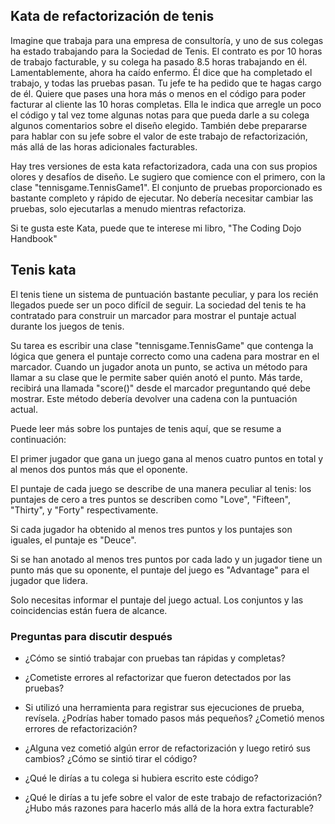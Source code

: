 ## Kata de refactorización de tenis
Imagine que trabaja para una empresa de consultoría, y uno de sus colegas ha estado trabajando para la Sociedad de Tenis. El contrato es por 10 horas de trabajo facturable, y su colega ha pasado 8.5 horas trabajando en él. Lamentablemente, ahora ha caído enfermo. Él dice que ha completado el trabajo, y todas las pruebas pasan. Tu jefe te ha pedido que te hagas cargo de él. Quiere que pases una hora más o menos en el código para poder facturar al cliente las 10 horas completas. Ella le indica que arregle un poco el código y tal vez tome algunas notas para que pueda darle a su colega algunos comentarios sobre el diseño elegido. También debe prepararse para hablar con su jefe sobre el valor de este trabajo de refactorización, más allá de las horas adicionales facturables.



Hay tres versiones de esta kata refactorizadora, cada una con sus propios olores y desafíos de diseño. Le sugiero que comience con el primero, con la clase "tennisgame.TennisGame1". El conjunto de pruebas proporcionado es bastante completo y rápido de ejecutar. No debería necesitar cambiar las pruebas, solo ejecutarlas a menudo mientras refactoriza.



Si te gusta este Kata, puede que te interese mi libro, "The Coding Dojo Handbook"



## Tenis kata
El tenis tiene un sistema de puntuación bastante peculiar, y para los recién llegados puede ser un poco difícil de seguir. La sociedad del tenis te ha contratado para construir un marcador para mostrar el puntaje actual durante los juegos de tenis.



Su tarea es escribir una clase "tennisgame.TennisGame" que contenga la lógica que genera el puntaje correcto como una cadena para mostrar en el marcador. Cuando un jugador anota un punto, se activa un método para llamar a su clase que le permite saber quién anotó el punto. Más tarde, recibirá una llamada "score()" desde el marcador preguntando qué debe mostrar. Este método debería devolver una cadena con la puntuación actual.



Puede leer más sobre los puntajes de tenis aquí, que se resume a continuación:



El primer jugador que gana un juego gana al menos cuatro puntos en total y al menos dos puntos más que el oponente.

El puntaje de cada juego se describe de una manera peculiar al tenis: los puntajes de cero a tres puntos se describen como "Love", "Fifteen", "Thirty", y "Forty" respectivamente.

Si cada jugador ha obtenido al menos tres puntos y los puntajes son iguales, el puntaje es "Deuce".

Si se han anotado al menos tres puntos por cada lado y un jugador tiene un punto más que su oponente, el puntaje del juego es "Advantage" para el jugador que lidera.

Solo necesitas informar el puntaje del juego actual. Los conjuntos y las coincidencias están fuera de alcance.



### Preguntas para discutir después
- ¿Cómo se sintió trabajar con pruebas tan rápidas y completas?

- ¿Cometiste errores al refactorizar que fueron detectados por las pruebas?

- Si utilizó una herramienta para registrar sus ejecuciones de prueba, revísela. ¿Podrías haber tomado pasos más pequeños? ¿Cometió menos errores de refactorización?

- ¿Alguna vez cometió algún error de refactorización y luego retiró sus cambios? ¿Cómo se sintió tirar el código?

- ¿Qué le dirías a tu colega si hubiera escrito este código?

- ¿Qué le dirías a tu jefe sobre el valor de este trabajo de refactorización? ¿Hubo más razones para hacerlo más allá de la hora extra facturable?